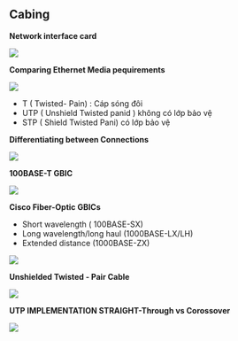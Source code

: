 ## Cabing ##

**Network interface card**

![](http://ph.rs-online.com/largeimages/F6733093-01.jpg)

**Comparing Ethernet Media pequirements**

![](http://images.slideplayer.com/36/10649926/slides/slide_3.jpg)

- T ( Twisted- Pain) : Cáp sóng đôi
- UTP ( Unshield Twisted panid ) không có lớp bảo vệ
- STP ( Shield Twisted Pani) có lớp bảo vệ

**Differentiating between Connections**

![](http://image.slidesharecdn.com/assemblingandcabling-090304011920-phpapp02/95/assembling-and-cabling-8-728.jpg?cb=1236129607)

**100BASE-T GBIC**

![](https://cdn.fs.com/8/86aaab89b2d3607113d07776261271c8.image.200x200.jpg)


**Cisco Fiber-Optic GBICs**

- Short wavelength ( 100BASE-SX)
- Long wavelength/long haul (1000BASE-LX/LH)
- Extended distance (1000BASE-ZX)

![](http://3.bp.blogspot.com/_pjnY1C-CtyM/TSKoq2B4w7I/AAAAAAAAABc/eaDE85l_wTw/s1600/Fiber+optic.jpg)

**Unshielded Twisted - Pair Cable**

![](http://images.slideplayer.com/7/1632434/slides/slide_6.jpg)


**UTP IMPLEMENTATION STRAIGHT-Through vs Corossover**

![](http://ptgmedia.pearsoncmg.com/images/chap3_9781587143762/elementLinks/03fig18_alt.jpg)
 
